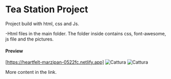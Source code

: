 # Tea Station Project

Project build with html, css and Js.

-Html files in the main folder. The folder inside contains css, font-awesome, js file and the pictures. 

#### Preview
[https://heartfelt-marzipan-0522fc.netlify.app]
![Cattura](https://github.com/SuperBona/tea-station-project/assets/122936032/934f3cae-3442-4cb8-b66c-806938326fcf)
![Cattura](https://github.com/SuperBona/tea-station-project/assets/122936032/25c00ba0-1f72-432d-a117-1de3187ff8da)

More content in the link.
